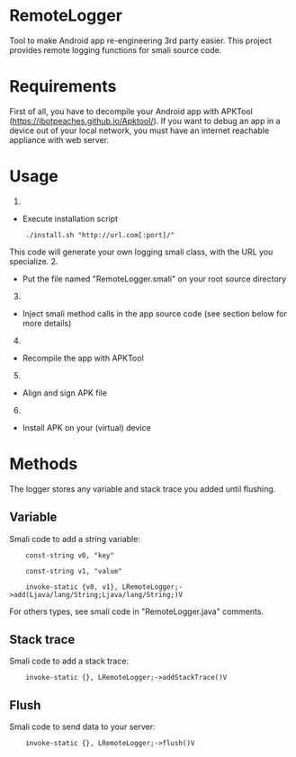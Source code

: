 # RemoteLogger

Tool to make Android app re-engineering 3rd party easier. This project provides remote logging functions for smali source code.

# Requirements

First of all, you have to decompile your Android app with APKTool (https://ibotpeaches.github.io/Apktool/). If you want to debug an app in a device out of your local network, you must have an internet reachable appliance with web server.

# Usage

1.
  + Execute installation script
```
	./install.sh "http://url.com[:port]/"
```
This code will generate your own logging smali class, with the URL you specialize.
2.
  + Put the file named "RemoteLogger.smali" on your root source directory
3.
  + Inject smali method calls in the app source code (see section below for more details)
4.
  + Recompile the app with APKTool
5.
  + Align and sign APK file
6.
  + Install APK on your (virtual) device

# Methods

The logger stores any variable and stack trace you added until flushing.

## Variable

Smali code to add a string variable:
```
	const-string v0, "key"

	const-string v1, "value"

	invoke-static {v0, v1}, LRemoteLogger;->add(Ljava/lang/String;Ljava/lang/String;)V
```
For others types, see smali code in "RemoteLogger.java" comments.

## Stack trace

Smali code to add a stack trace:
```
	invoke-static {}, LRemoteLogger;->addStackTrace()V
```

## Flush

Smali code to send data to your server:
```
	invoke-static {}, LRemoteLogger;->flush()V
```